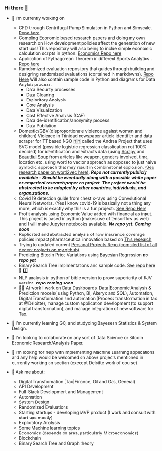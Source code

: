### Hi there 👋
- 🔭 I’m currently working on 
  - CFD through Centrifugal Pump Simulation in Python and Simscale. [Repo here](https://github.com/mcrd25/CFD-cpump) 
  - Compling Economic based research papers and doing my own research on How development policies affect the generation of new start ups! This repository will also being to inclue simple economic calculation scripts in python. [Economics Repo here](https://github.com/mcrd25/Economic-Resources)
  - Application of Pythagorean Theorem in different Sports Analytics . [Repo here](https://github.com/mcrd25/pythagexp-sports)
  - Ramdomized evaluation repository that guides through building and designing randomized evaluations (contained in markdowns). [Repo Here](https://github.com/mcrd25/randomized-evaluations)
    Will also contain sample code in Python and diagrams for Data Anylsis process:
    - Data Security processes
    - Data Cleaning
    - Exploritory Analysis
    - Core Analysis
    - Data Visualization
    - Cost Effective Analysis (CAE)
    - Data de-identification/anonymity process
    - Data Publiation
  - Domestic/GBV (disproportionate violence against women and children)  Violence in Trinidad newspaper article identifier and data scraper for TT based NGO 🇹🇹 called the Andrea Project that uses SVC model (possible logistric regression classfication not 100% decided) for identification and extracts data (using [Scrapy](https://scrapy.org/) and [Beautfiul Soup](https://beautiful-soup-4.readthedocs.io/en/latest/) from articles like weapon, genders involved, time, location etc. using word to vector approach as opposed to just naive symbolic approach that may result in combinational explosion. [(See research paper on word2vec here)](https://www.researchgate.net/publication/234131319_Efficient_Estimation_of_Word_Representations_in_Vector_Space). ***__Repo not currently publicly available - Should be eventually along with a possible white paper or emperical research paper on project. The project would be abstracted to be adapted by other countries, individuals, and organizations.__***
  - Covid 19 detection guide from chest x-rays using Convolutional Neural Networks. (Yes I know covid-19 is basically not a thing any more, which is exactly why this is a fun project). [See Repo Here](https://github.com/mcrd25/CNN-for-C19-chestxray-detection)
  -  Profit analysis using Economic Value added with financial as input. This project is based in python (makes use of tensorflow as well) and I will make Jupyter notebooks available. ***__No repo yet. Coming soon__***
  -  Replicated and abstracted analysis of how insurance coverage policies impact pharmaceutical innovation based on [This research](https://www.aeaweb.org/articles?id=10.1257/aeri.20210063&&from=f)
  -  Trying to updated current [Personal Projects Repo (compiled list of all decent projects on my github)](https://github.com/mcrd25/Personal-Projects)
  -  Predicting Bitcoin Price Variations using Bayesian Regression ***__no repo yet__***
  -  Binary Search Tree implmentations and sample code. [See repo here](https://github.com/mcrd25/bst) 🌲 2️⃣
  -  NLP analysis in python of bible version to prove superiority of KJV version. ***__repo coming soon__***
  -  🧑‍💼 At work I work on Data Dashboards, Data|Economic Analysis & Prediction models( using Python, BI, Alteryx and SQL), Automation, Digital Transformation and automation (Process transformation in tax at @Deloitte), manage custom application development (to support digital transformation), and manage integration of new software for Tax.
  
  
- 🌱 I’m currently learning GO, and studyoing Bayesean Statistics & System Design.
 
- 👯 I’m looking to collaborate on any sort of Data Science or Bitcoin Economic Research/Analysis Paper.

- 🤔 I’m looking for help with implementing Machine Learning applications and any help would be welcomed on above projects mentioned in currently working on section (execept Deloitte work of course)

- 💬 Ask me about:
  - Digital Transformation (Tax|Finance, Oil and Gas, General)
  - API Development
  - Full-Stack Development and Management
  - Automation
  - System Design
  - Randomized Evaluations
  - Starting startups - developing MVP product (I work and consult with start ups mostly)
  - Exploratory Analysis
  - Some Machine learning topics
  - Economics (depends on area, particularly Microeconomics)
  - Blockchain
  - Binary Search Tree and Graph theory

<!--
**mcrd25/mcrd25** is a ✨ _special_ ✨ repository because its `README.md` (this file) appears on your GitHub profile.

Here are some ideas to get you started:

- 🔭 I’m currently working on ...
- 🌱 I’m currently learning ...
- 👯 I’m looking to collaborate on ...
- 🤔 I’m looking for help with ...
- 💬 Ask me about ...
- 📫 How to reach me: ...
- 😄 Pronouns: ...
- ⚡ Fun fact: ...
-->

